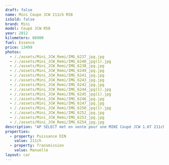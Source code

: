 ```yaml
---
draft: false
name: Mini Coupe JCW 211ch R58
isSold: false
brand: Mini
model: Coupé JCW R58
year: 2012
kilometers: 88900
fuel: Essence
price: 13499
photos:
  - /./assets/Mini_JCW_Remi/IMG_6237_jpg.jpg
  - /./assets/Mini_JCW_Remi/IMG_6240_jpg(1).jpg
  - /./assets/Mini_JCW_Remi/IMG_6238_jpg.jpg
  - /./assets/Mini_JCW_Remi/IMG_6249_jpg.jpg
  - /./assets/Mini_JCW_Remi/IMG_6241_jpg.jpg
  - /./assets/Mini_JCW_Remi/IMG_6243_jpg.jpg
  - /./assets/Mini_JCW_Remi/IMG_6242_jpg.jpg
  - /./assets/Mini_JCW_Remi/IMG_6244_jpg(1).jpg
  - /./assets/Mini_JCW_Remi/IMG_6245_jpg(1).jpg
  - /./assets/Mini_JCW_Remi/IMG_6246_jpg.jpg
  - /./assets/Mini_JCW_Remi/IMG_6247_jpg.jpg
  - /./assets/Mini_JCW_Remi/IMG_6250_jpg(1).jpg
  - /./assets/Mini_JCW_Remi/IMG_6252_jpg.jpg
  - /./assets/Mini_JCW_Remi/IMG_6253_jpg.jpg
  - /./assets/Mini_JCW_Remi/IMG_6254_jpg.jpg
description: "AP SELECT met en vente pour une MINI Coupé JCW 1.6T 211ch R58 boîte mécanique.\n\nModèle du 07/2012 avec 88990km.\n\nCouleur noir unie, intérieur cuir noir et rouge.\n\nVéhicule origine France \U0001F1EB\U0001F1F7\n\nVendu avec une garantie 6 mois.\n\nLe véhicule est en parfait état avec carnet complet et historique suivi.\n\nService huile avec embrayage effectué pour la vente.\nPneus et freins en parfait état.\n\nÉquipements et options :\n- Boîte 6 mécanique\n- Kit carrosserie JCW\n- Échappement sport JCW\n- Freinage JCW étriers rouge\n- Jantes JCW 17\" noire\n- Sièges Cuir avec surpiques rouge\n- Habillage intérieur JCW rouge\n- Volant multifonctions\n- Projecteurs de jour à LED\n- Mini Navigation GPS 3D\n- Régulateur de vitesse\n- Aide au stationnement AR\n- Affichage multifonctions plus\n- Climatisation bi zone\n- Éclairage et essuie-glaces automatique\n- Rétroviseurs électriques et chauffants\n- Rétroviseurs int / ext Electrochrome\n- Éclairage d’ambiance\n- Bluetooth\n\nDisponible et visible sur RDV pour acheteur sérieux.\n\nPossibilité d'une garantie 3, 6 ou 12 mois en supplément.\n\nRéalisation des démarches d'immatriculation.\n\nAP SELECT vous propose des solutions de courtage et de conciergerie sur mesure pour profiter librement de votre passion et de votre patrimoine.\n\nPrenez le volant, AP SELECT s'occupe du reste."
properties:
  - property: Puissance DIN
    value: 211ch
  - property: Transmission
    value: Manuelle
layout: car
---
```


